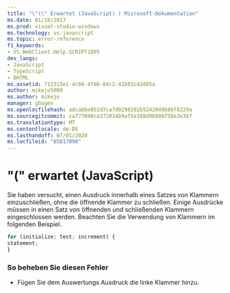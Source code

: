 ```yaml
---
title: "\"(\" Erwartet (JavaScript) | Microsoft-Dokumentation"
ms.date: 01/18/2017
ms.prod: visual-studio-windows
ms.technology: vs-javascript
ms.topic: error-reference
f1_keywords:
- VS.WebClient.Help.SCRIPT1005
dev_langs:
- JavaScript
- TypeScript
- DHTML
ms.assetid: 712315e1-4c68-4f66-84c2-41b83c42d85a
author: mikejo5000
ms.author: mikejo
manager: ghogen
ms.openlocfilehash: adcabbe0b1d7ca7d0298202b5242049b86f8229a
ms.sourcegitcommit: ca777040ca372014b9af5e188d9b60bf56e3e36f
ms.translationtype: MT
ms.contentlocale: de-DE
ms.lasthandoff: 07/01/2020
ms.locfileid: "85817098"
---
```

# <a name="expected--javascript"></a>"(" erwartet (JavaScript)
Sie haben versucht, einen Ausdruck innerhalb eines Satzes von Klammern einzuschließen, ohne die öffnende Klammer zu schließen. Einige Ausdrücke müssen in einen Satz von öffnenden und schließenden Klammern eingeschlossen werden. Beachten Sie die Verwendung von Klammern im folgenden Beispiel.  
  
```JavaScript  
for (initialize; test; increment) {  
statement;  
}  
```  
  
### <a name="to-correct-this-error"></a>So beheben Sie diesen Fehler  
  
- Fügen Sie dem Auswertungs Ausdruck die linke Klammer hinzu.